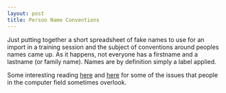 ```yaml
---
layout: post
title: Person Name Conventions
---
```


Just putting together a short spreadsheet of fake names to use for an import in a training session and the subject of conventions around peoples names came up. As it happens, not everyone has a firstname and a lastname (or family name). <!--more-->Names are by definition simply a label applied.

Some interesting reading [here](https://www.kalzumeus.com/2010/06/17/falsehoods-programmers-believe-about-names/) and [here](https://blog.jgc.org/2010/06/your-last-name-contains-invalid.html) for some of the issues that people in the computer field sometimes overlook.
